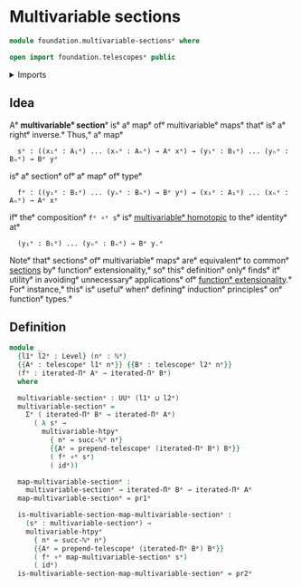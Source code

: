 # Multivariable sections

```agda
module foundation.multivariable-sectionsᵉ where

open import foundation.telescopesᵉ public
```

<details><summary>Imports</summary>

```agda
open import elementary-number-theory.natural-numbersᵉ

open import foundation.dependent-pair-typesᵉ
open import foundation.iterated-dependent-product-typesᵉ
open import foundation.multivariable-homotopiesᵉ
open import foundation.universe-levelsᵉ

open import foundation-core.function-typesᵉ
```

</details>

## Idea

Aᵉ **multivariableᵉ section**ᵉ isᵉ aᵉ mapᵉ ofᵉ multivariableᵉ mapsᵉ thatᵉ isᵉ aᵉ rightᵉ
inverse.ᵉ Thus,ᵉ aᵉ mapᵉ

```text
  sᵉ : ((x₁ᵉ : A₁ᵉ) ... (xₙᵉ : Aₙᵉ) → Aᵉ xᵉ) → (y₁ᵉ : B₁ᵉ) ... (yₙᵉ : Bₙᵉ) → Bᵉ yᵉ
```

isᵉ aᵉ sectionᵉ ofᵉ aᵉ mapᵉ ofᵉ typeᵉ

```text
  fᵉ : ((y₁ᵉ : B₁ᵉ) ... (yₙᵉ : Bₙᵉ) → Bᵉ yᵉ) → (x₁ᵉ : A₁ᵉ) ... (xₙᵉ : Aₙᵉ) → Aᵉ xᵉ
```

ifᵉ theᵉ compositionᵉ `fᵉ ∘ᵉ s`ᵉ isᵉ
[multivariableᵉ homotopic](foundation.multivariable-homotopies.mdᵉ) to theᵉ
identityᵉ atᵉ

```text
  (y₁ᵉ : B₁ᵉ) ... (yₙᵉ : Bₙᵉ) → Bᵉ y.ᵉ
```

Noteᵉ thatᵉ sectionsᵉ ofᵉ multivariableᵉ mapsᵉ areᵉ equivalentᵉ to commonᵉ
[sections](foundation-core.sections.mdᵉ) byᵉ functionᵉ extensionality,ᵉ soᵉ thisᵉ
definitionᵉ onlyᵉ findsᵉ itᵉ utilityᵉ in avoidingᵉ unnecessaryᵉ applicationsᵉ ofᵉ
[functionᵉ extensionality](foundation.function-extensionality.md).ᵉ Forᵉ instance,ᵉ
thisᵉ isᵉ usefulᵉ whenᵉ definingᵉ inductionᵉ principlesᵉ onᵉ functionᵉ types.ᵉ

## Definition

```agda
module _
  {l1ᵉ l2ᵉ : Level} (nᵉ : ℕᵉ)
  {{Aᵉ : telescopeᵉ l1ᵉ nᵉ}} {{Bᵉ : telescopeᵉ l2ᵉ nᵉ}}
  (fᵉ : iterated-Πᵉ Aᵉ → iterated-Πᵉ Bᵉ)
  where

  multivariable-sectionᵉ : UUᵉ (l1ᵉ ⊔ l2ᵉ)
  multivariable-sectionᵉ =
    Σᵉ ( iterated-Πᵉ Bᵉ → iterated-Πᵉ Aᵉ)
      ( λ sᵉ →
        multivariable-htpyᵉ
          { nᵉ = succ-ℕᵉ nᵉ}
          {{Aᵉ = prepend-telescopeᵉ (iterated-Πᵉ Bᵉ) Bᵉ}}
          ( fᵉ ∘ᵉ sᵉ)
          ( idᵉ))

  map-multivariable-sectionᵉ :
    multivariable-sectionᵉ → iterated-Πᵉ Bᵉ → iterated-Πᵉ Aᵉ
  map-multivariable-sectionᵉ = pr1ᵉ

  is-multivariable-section-map-multivariable-sectionᵉ :
    (sᵉ : multivariable-sectionᵉ) →
    multivariable-htpyᵉ
      { nᵉ = succ-ℕᵉ nᵉ}
      {{Aᵉ = prepend-telescopeᵉ (iterated-Πᵉ Bᵉ) Bᵉ}}
      ( fᵉ ∘ᵉ map-multivariable-sectionᵉ sᵉ)
      ( idᵉ)
  is-multivariable-section-map-multivariable-sectionᵉ = pr2ᵉ
```